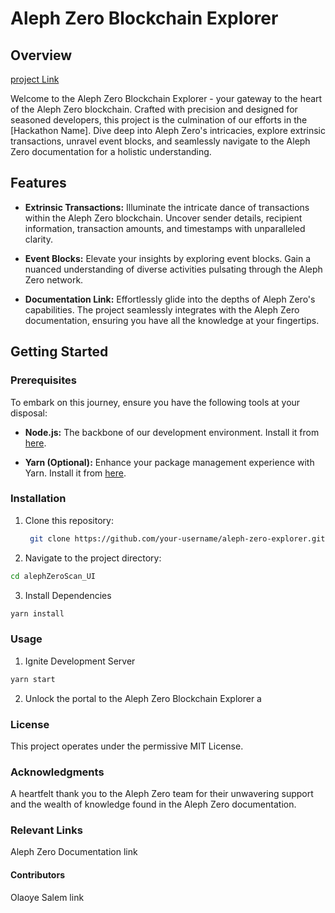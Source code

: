# Aleph Zero Blockchain Explorer

## Overview
[project Link](https://aleph-zero-scan-ui.vercel.app/)

Welcome to the Aleph Zero Blockchain Explorer - your gateway to the heart of the Aleph Zero blockchain. Crafted with precision and designed for seasoned developers, this project is the culmination of our efforts in the [Hackathon Name]. Dive deep into Aleph Zero's intricacies, explore extrinsic transactions, unravel event blocks, and seamlessly navigate to the Aleph Zero documentation for a holistic understanding.

## Features

- **Extrinsic Transactions:** Illuminate the intricate dance of transactions within the Aleph Zero blockchain. Uncover sender details, recipient information, transaction amounts, and timestamps with unparalleled clarity.

- **Event Blocks:** Elevate your insights by exploring event blocks. Gain a nuanced understanding of diverse activities pulsating through the Aleph Zero network.

- **Documentation Link:** Effortlessly glide into the depths of Aleph Zero's capabilities. The project seamlessly integrates with the Aleph Zero documentation, ensuring you have all the knowledge at your fingertips.

## Getting Started

### Prerequisites

To embark on this journey, ensure you have the following tools at your disposal:

- **Node.js:** The backbone of our development environment. Install it from [here](https://nodejs.org/).

- **Yarn (Optional):** Enhance your package management experience with Yarn. Install it from [here](https://yarnpkg.com/).

### Installation

1. Clone this repository:

   ```bash
    git clone https://github.com/your-username/aleph-zero-explorer.git
   ```
2. Navigate to the project directory:
 ```bash
 cd alephZeroScan_UI
 ```
 3. Install Dependencies
 ``` bash
 yarn install
```

### Usage

1. Ignite Development Server
``` bash
yarn start
```

2. Unlock the portal to the Aleph Zero Blockchain Explorer a


### License
This project operates under the permissive MIT License.

### Acknowledgments
A heartfelt thank you to the Aleph Zero team for their unwavering support and the wealth of knowledge found in the Aleph Zero documentation.

### Relevant Links
Aleph Zero Documentation link

#### Contributors
Olaoye Salem link
